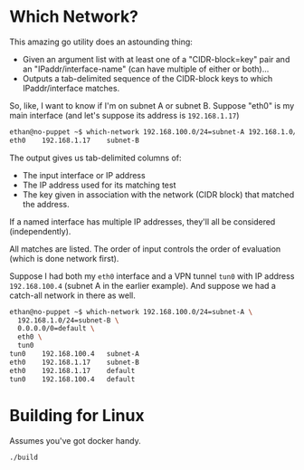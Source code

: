 # Which Network?

This amazing go utility does an astounding thing:
* Given an argument list with at least one of a "CIDR-block=key" pair and an
  "IPaddr/interface-name" (can have multiple of either or both)...
* Outputs a tab-delimited sequence of the CIDR-block keys to which IPaddr/interface
  matches.

So, like, I want to know if I'm on subnet A or subnet B.  Suppose "eth0" is my
main interface (and let's suppose its address is `192.168.1.17`)

```bash
ethan@no-puppet ~$ which-network 192.168.100.0/24=subnet-A 192.168.1.0/24=subnet-B eth0
eth0	192.168.1.17	subnet-B
```

The output gives us tab-delimited columns of:
* The input interface or IP address
* The IP address used for its matching test
* The key given in association with the network (CIDR block) that matched the
  address.

If a named interface has multiple IP addresses, they'll all be considered
(independently).

All matches are listed.  The order of input controls the order of evaluation
(which is done network first).

Suppose I had both my `eth0` interface and a VPN tunnel `tun0` with IP address
`192.168.100.4` (subnet A in the earlier example).  And suppose we had a catch-all
network in there as well.

```bash
ethan@no-puppet ~$ which-network 192.168.100.0/24=subnet-A \
  192.168.1.0/24=subnet-B \
  0.0.0.0/0=default \
  eth0 \
  tun0
tun0	192.168.100.4	subnet-A
eth0	192.168.1.17	subnet-B
eth0	192.168.1.17	default
tun0	192.168.100.4	default
```

Building for Linux
==================

Assumes you've got docker handy.

```
./build
```

